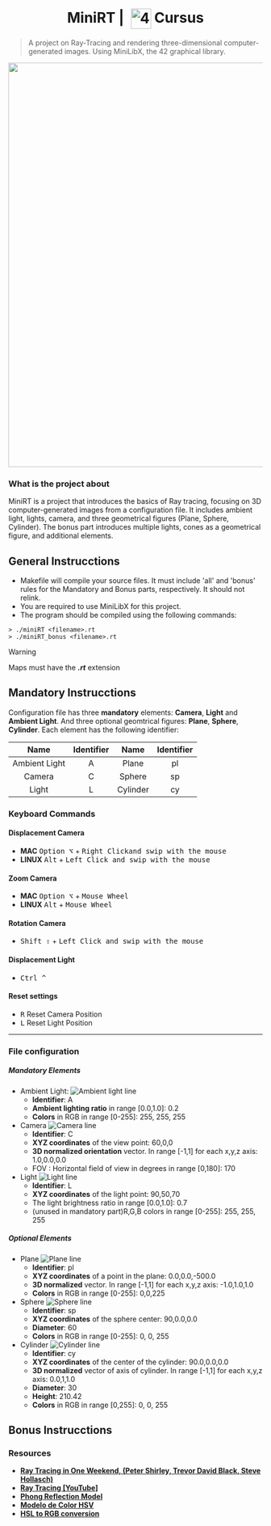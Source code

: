 <!--HEADER-->
<h1 align="center"> MiniRT | 
  <picture>
  <source media="(prefers-color-scheme: dark)" srcset="https://cdn.simpleicons.org/42/white">
  <img alt="42" width=40 align="center" src="https://cdn.simpleicons.org/42/Black">
 </picture>
 Cursus 
 <!--<img alt="Complete" src="https://raw.githubusercontent.com/Mqxx/GitHub-Markdown/main/blockquotes/badge/dark-theme/complete.svg">-->
</h1>
<!--FINISH HEADER-->

>A project on Ray-Tracing and rendering three-dimensional computer-generated images. Using MiniLibX, the 42 graphical library.

<div align="center">
<img align="center"  width="800" src="https://github.com/josephcheel/42-MiniRT/blob/main/Resources/Img/img5.png">
</div>

### What is the project about
MiniRT is a project that introduces the basics of Ray tracing, focusing on 3D computer-generated images from a configuration file. It includes ambient light, lights, camera, and three geometrical figures (Plane, Sphere, Cylinder). The bonus part introduces multiple lights, cones as a geometrical figure, and additional elements.
## General Instrucctions
* Makefile will compile your source files. It must include 'all' and 'bonus' rules for the Mandatory and Bonus parts, respectively. It should not relink.
* You are required to use MiniLibX for this project.
* The program should be compiled using the following commands:
 
```shell
> ./miniRT <filename>.rt
> ./miniRT_bonus <filename>.rt
```
> [!WARNING]
> Maps must have the ***.rt*** extension
## Mandatory Instrucctions
Configuration file has three **mandatory** elements: **Camera**, **Light** and **Ambient Light**. And three optional geomtrical figures: **Plane**, **Sphere**, **Cylinder**. Each element has the following identifier:

|      Name     | Identifier |   Name   | Identifier  |
|:-------------:|:----------:|:--------:|:-----------:|
| Ambient Light |      A     |   Plane  |      pl     |
|     Camera    |      C     |  Sphere  |      sp     |
|     Light     |      L     | Cylinder |      cy     |

### Keyboard Commands
#### Displacement Camera

* **MAC** <kbd>Option ⌥</kbd> + <kbd>Right Clickand swip with the mouse</kbd> 
* **LINUX** <kbd>Alt</kbd> + <kbd>Left Click and swip with the mouse</kbd>
#### Zoom Camera
* **MAC** <kbd>Option ⌥</kbd> + <kbd>Mouse Wheel</kbd>
* **LINUX** <kbd>Alt</kbd> + <kbd>Mouse Wheel</kbd>
#### Rotation Camera
* <kbd>Shift ⇧</kbd> + <kbd>Left Click and swip with the mouse</kbd> 
#### Displacement Light
* <kbd>Ctrl ^</kbd> 

<!--CTRL + Left button : Displacement of the light in coordinates o z,y of the camera CTRL + Wheel : Displacement of the light in x direction of the camera-->
#### Reset settings
* <kbd>R</kbd> Reset Camera Position
* <kbd>L</kbd> Reset Light Position

---
### File configuration
##### Mandatory Elements
*  Ambient Light:
  ![Ambient light line](https://github.com/josephcheel/42-MiniRT/blob/main/Resources/Img/ambient_line.png)
    * **Identifier**: A
    *  **Ambient lighting ratio** in range [0.0,1.0]: 0.2
    *  **Colors** in RGB in range [0-255]: 255, 255, 255
*  Camera
   ![Camera line](https://github.com/josephcheel/42-MiniRT/blob/main/Resources/Img/camera_line.png)
    *  **Identifier**: C
    *  **XYZ coordinates** of the view point: 60,0,0
    *  **3D normalized orientation** vector. In range [-1,1] for each x,y,z axis: 1.0,0.0,0.0
    *  FOV : Horizontal field of view in degrees in range [0,180]: 170
*  Light
  ![Light line](https://github.com/josephcheel/42-MiniRT/blob/main/Resources/Img/light_line.png)
    * **Identifier**: L
    * **XYZ coordinates** of the light point: 90,50,70
    * The light brightness ratio in range [0.0,1.0]: 0.7
    * (unused in mandatory part)R,G,B colors in range [0-255]: 255, 255, 255  

##### Optional Elements
*  Plane
  ![Plane line](https://github.com/josephcheel/42-MiniRT/blob/main/Resources/Img/plane_line.png)
    * **Identifier**: pl
    * **XYZ coordinates** of a point in the plane: 0.0,0.0,-500.0
    * **3D normalized** vector. In range [-1,1] for each x,y,z axis: -1.0,1.0,1.0
    * **Colors** in RGB in range [0-255]: 0,0,225
*  Sphere
   ![Sphere line](https://github.com/josephcheel/42-MiniRT/blob/main/Resources/Img/sphere_line.png)
    * **Identifier**: sp
    * **XYZ coordinates** of the sphere center: 90,0.0,0.0
    * **Diameter**: 60
    * **Colors** in RGB in range [0-255]: 0, 0, 255
*   Cylinder
   ![Cylinder line](https://github.com/josephcheel/42-MiniRT/blob/main/Resources/Img/cylinder_line.png)
    * **Identifier**: cy
    * **XYZ coordinates** of the center of the cylinder: 90.0,0.0,0.0
    * **3D normalized** vector of axis of cylinder. In range [-1,1] for each x,y,z axis: 0.0,1,1.0
    * **Diameter**: 30
    * **Height**: 210.42
    * **Colors** in RGB in range [0,255]: 0, 0, 255

## Bonus Instrucctions

### Resources
* [**Ray Tracing in One Weekend, (Peter Shirley, Trevor David Black, Steve Hollasch)**](https://raytracing.github.io/)
* [**Ray Tracing [YouTube]**](https://youtu.be/gfW1Fhd9u9Q?si=BI667gXh8sOryeaU)
* [**Phong Reflection Model**](https://en.wikipedia.org/wiki/Phong_reflection_model)
* [**Modelo de Color HSV**](https://es.wikipedia.org/wiki/Modelo_de_color_HSV?useskin=vector)
* [**HSL to RGB conversion**](https://www.programmingalgorithms.com/algorithm/hsl-to-rgb/c/)


<!--### Description of file arguments structure:
# Ambient light
A 0.2            255,255,255
^  ^ Brightness        rgb color separeted by a comma.
| identifier  

Camera position
C -50,0,20       0,0,0     70
^   ^               ^      ^angular vision
|   |               |vector orientation
|   | Camera position in space
|identifier  

Light:
L -40,0,30       0.7              255,255,255 
^   ^             ^                   ^color of the light
|   |             |brightness
|   | Light position in  space
|identifier  

Plane:
pl 0,80,90      0,1.0,0          255,0,225
^   ^             ^                   ^color of the plane
|   |             |Vector direction
|   | Vector position in space
|identifier  

Sphere:
sp 0,0,20        20               255,0,0     
^   ^             ^                   ^color of the sphere
|   |             |Radious
|   | Vector position in space
|identifier  


Cylinder:
cy  50.0,0.0,20.6 0,0,1.0          14.2  12.21      10,0,255
^   ^              ^                ^      ^         ^color of the cylinder
|   |              |                |      |High
|   |              |                |Diameter
|   |              |Vector direction of the cylinder
|   | Vector position in space
|identifier  -->
